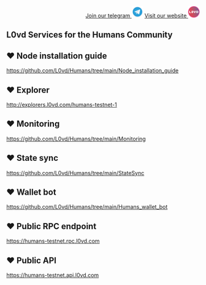 

<p style="font-size:14px" align="right">
<a href="https://t.me/L0vd_staking" target="_blank">Join our telegram <img src="https://raw.githubusercontent.com/L0vd/screenshots/main/Telegram_logo.png" width="30"/></a>
<a href="https://l0vd.com/" target="_blank">Visit our website <img src="https://raw.githubusercontent.com/L0vd/screenshots/main/L0vd.png" width="30"/></a>
</p>

## L0vd Services for the Humans Community

## :heart: Node installation guide
https://github.com/L0vd/Humans/tree/main/Node_installation_guide

## :heart: Explorer
http://explorers.l0vd.com/humans-testnet-1

## :heart: Monitoring
https://github.com/L0vd/Humans/tree/main/Monitoring

## :heart: State sync
https://github.com/L0vd/Humans/tree/main/StateSync

## :heart: Wallet bot
https://github.com/L0vd/Humans/tree/main/Humans_wallet_bot

## :heart: Public RPC endpoint
https://humans-testnet.rpc.l0vd.com

## :heart: Public API
https://humans-testnet.api.l0vd.com
